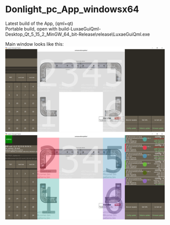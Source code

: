 # Donlight_pc_App_windowsx64
Latest build of the App, (qml+qt)  
Portable build, open with build-LuxaeGuiQml-Desktop_Qt_5_15_2_MinGW_64_bit-Release\release\LuxaeGuiQml.exe
  
Main window looks like this:
![mainwindow](/imagesReadme/mainscreen.png)  
![mainwindow](/imagesReadme/mainscreendata.png)